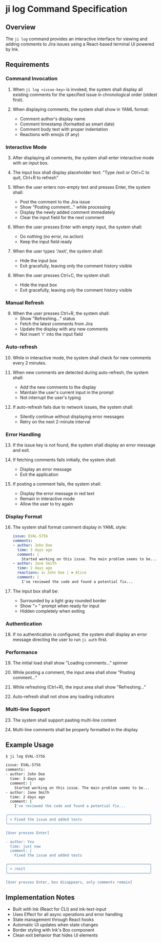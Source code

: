 # ji log Command Specification

## Overview

The `ji log` command provides an interactive interface for viewing and adding comments to Jira issues using a React-based terminal UI powered by Ink.

## Requirements

### Command Invocation

1. When `ji log <issue-key>` is invoked, the system shall display all existing comments for the specified issue in chronological order (oldest first).

2. When displaying comments, the system shall show in YAML format:
   - Comment author's display name
   - Comment timestamp (formatted as smart date)
   - Comment body text with proper indentation
   - Reactions with emojis (if any)

### Interactive Mode

3. After displaying all comments, the system shall enter interactive mode with an input box.

4. The input box shall display placeholder text: "Type /exit or Ctrl+C to quit, Ctrl+R to refresh"

5. When the user enters non-empty text and presses Enter, the system shall:
   - Post the comment to the Jira issue
   - Show "Posting comment..." while processing
   - Display the newly added comment immediately
   - Clear the input field for the next comment

6. When the user presses Enter with empty input, the system shall:
   - Do nothing (no error, no action)
   - Keep the input field ready

7. When the user types '/exit', the system shall:
   - Hide the input box
   - Exit gracefully, leaving only the comment history visible

8. When the user presses Ctrl+C, the system shall:
   - Hide the input box
   - Exit gracefully, leaving only the comment history visible

### Manual Refresh

9. When the user presses Ctrl+R, the system shall:
   - Show "Refreshing..." status
   - Fetch the latest comments from Jira
   - Update the display with any new comments
   - Not insert 'r' into the input field

### Auto-refresh

10. While in interactive mode, the system shall check for new comments every 2 minutes.

11. When new comments are detected during auto-refresh, the system shall:
    - Add the new comments to the display
    - Maintain the user's current input in the prompt
    - Not interrupt the user's typing

12. If auto-refresh fails due to network issues, the system shall:
    - Silently continue without displaying error messages
    - Retry on the next 2-minute interval

### Error Handling

13. If the issue key is not found, the system shall display an error message and exit.

14. If fetching comments fails initially, the system shall:
    - Display an error message
    - Exit the application

15. If posting a comment fails, the system shall:
    - Display the error message in red text
    - Remain in interactive mode
    - Allow the user to try again

### Display Format

16. The system shall format comment display in YAML style:
    ```yaml
    issue: EVAL-5756
    comments:
    - author: John Doe
      time: 3 days ago
      comment: |
        Started working on this issue. The main problem seems to be...
    - author: Jane Smith
      time: 2 days ago
      reactions: 👍 John Doe | ❤️ Alice
      comment: |
        I've reviewed the code and found a potential fix...
    ```

17. The input box shall be:
    - Surrounded by a light gray rounded border
    - Show "> " prompt when ready for input
    - Hidden completely when exiting

### Authentication

18. If no authentication is configured, the system shall display an error message directing the user to run `ji auth` first.

### Performance

19. The initial load shall show "Loading comments..." spinner

20. While posting a comment, the input area shall show "Posting comment..."

21. While refreshing (Ctrl+R), the input area shall show "Refreshing..."

22. Auto-refresh shall not show any loading indicators

### Multi-line Support

23. The system shall support pasting multi-line content

24. Multi-line comments shall be properly formatted in the display

## Example Usage

```bash
$ ji log EVAL-5756

issue: EVAL-5756
comments:
- author: John Doe
  time: 3 days ago
  comment: |
    Started working on this issue. The main problem seems to be...
- author: Jane Smith
  time: 2 days ago
  comment: |
    I've reviewed the code and found a potential fix...

╭─────────────────────────────────────────────────────────────────╮
│ > Fixed the issue and added tests                               │
╰─────────────────────────────────────────────────────────────────╯

[User presses Enter]

- author: You
  time: just now
  comment: |
    Fixed the issue and added tests

╭─────────────────────────────────────────────────────────────────╮
│ > /exit                                                         │
╰─────────────────────────────────────────────────────────────────╯

[User presses Enter, box disappears, only comments remain]
```

## Implementation Notes

- Built with Ink (React for CLI) and ink-text-input
- Uses Effect for all async operations and error handling
- State management through React hooks
- Automatic UI updates when state changes
- Border styling with Ink's Box component
- Clean exit behavior that hides UI elements